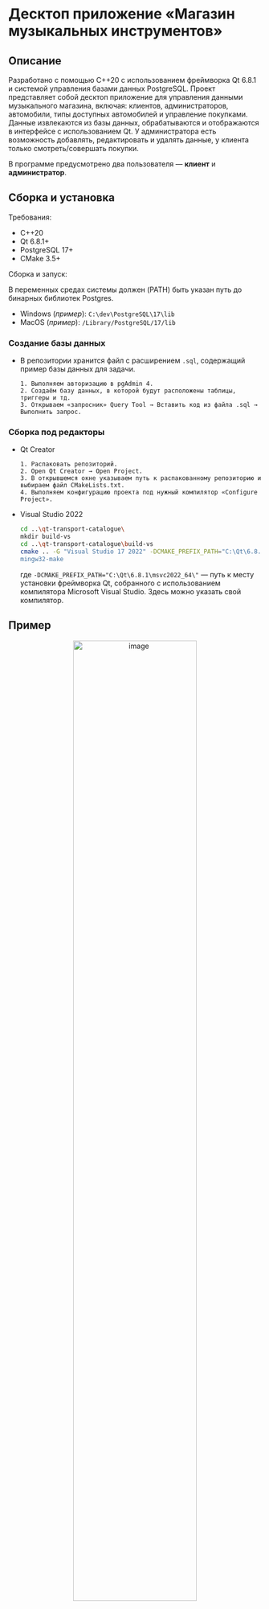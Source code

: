 # Десктоп приложение «Магазин музыкальных инструментов»

## Описание
Разработано с помощью C++20 с использованием фреймворка Qt 6.8.1 и системой управления базами данных PostgreSQL. Проект представляет собой десктоп приложение для управления данными музыкального магазина, включая: клиентов, администраторов, автомобили, типы доступных автомобилей и управление покупками. Данные извлекаются из базы данных, обрабатываются и отображаются в интерфейсе с использованием Qt. У администратора есть возможность добавлять, редактировать и удалять данные, у клиента только смотреть/совершать покупки.

В программе предусмотрено два пользователя — **клиент** и **администратор**.

## Сборка и установка
Требования:
- C++20
- Qt 6.8.1+
- PostgreSQL 17+
- CMake 3.5+

Сборка и запуск:

В переменных средах системы должен (PATH) быть указан путь до бинарных библиотек Postgres.
* Windows (_пример_): `C:\dev\PostgreSQL\17\lib`
* MacOS (_пример_): `/Library/PostgreSQL/17/lib`

### Создание базы данных
* В репозитории хранится файл c расширением `.sql`, содержащий пример базы данных для задачи.

  ```
  1. Выполняем авторизацию в pgAdmin 4.
  2. Создаём базу данных, в которой будут расположены таблицы, триггеры и тд.
  3. Открываем «запросник» Query Tool → Вставить код из файла .sql → Выполнить запрос.
  ```

### Сборка под редакторы

* Qt Creator
  ```
  1. Распаковать репозиторий.
  2. Open Qt Creator → Open Project.
  3. В открывшемся окне указываем путь к распакованному репозиторию и выбираем файл CMakeLists.txt.
  4. Выполняем конфигурацию проекта под нужный компилятор «Configure Project».
  ```

* Visual Studio 2022
  ```sh
  cd ..\qt-transport-catalogue\
  mkdir build-vs
  cd ..\qt-transport-catalogue\build-vs
  cmake .. -G "Visual Studio 17 2022" -DCMAKE_PREFIX_PATH="C:\Qt\6.8.1\msvc2022_64\"
  mingw32-make
  ```
  где `-DCMAKE_PREFIX_PATH="C:\Qt\6.8.1\msvc2022_64\"` — путь к месту установки фреймворка Qt, собранного с использованием компилятора Microsoft Visual Studio. Здесь можно указать свой компилятор.

## Пример  
<div align="center">
  <img src="https://github.com/user-attachments/assets/5aa42531-b2d1-4f4d-9f79-ba6c5f3bdb0f" alt="image" width = "70%">
  <p>Рис. 1 — Главный экран.</p>
</div> 

## Авторизация
В программе предусмотрено два пользователя — **клиент** и **администратор**.  

<div align="center">
  <img src="https://github.com/user-attachments/assets/536e6af2-cb38-40f6-b976-99d67e1969cf" alt="image" width = "70%">
  <p>Рис. 2 — Окно авторизации.</p>
</div> 

<details>
<summary>Авторизация как администратор</summary>
  
  Требуется таблица admins.
  1. Открыть pgAdmin 4
  2. Открыть Query Tool для базы данных
  3. Выполнить SQL-запрос:
  ```sql
  SELECT * FROM admins;
  ```
  4. Скопировать любой email и вставить в поле Login
  5. Скопировать пароль выбранного почтового адреса и вставить в поле Password

</details>

<details>
<summary>Авторизация как клиент</summary>

  Требуется таблица clients.
  1. Открыть pgAdmin 4
  2. Открыть Query Tool для базы данных
  3. Выполнить SQL-запрос:
  ```sql
  SELECT * FROM clients;
  ```
  5. Скопировать любой email и вставить в поле Login
  6. Скопировать пароль выбранного почтового адреса и вставить в поле Password

</details>

## Возможности клиента
После авторизации справа появляется плавающее меню. Доступно 4 кнопки — _главная, поиск, корзина и профиль_. 

### Главна страница
Сюда пользователь попадает после нажатия на самую верхнюю кнопку в плавающем меню (три точки). В боковом меню доступны категории товаров. Если нажать «Смотреть всё», на экране будут отображаться все доступные товары в магазине (пример см. ниже).
<div align="center">
  <img src="https://github.com/user-attachments/assets/15835cfc-ff7f-4dc2-b57a-21f4242b868d" alt="GIF Image" width="50%">
  <p>Рис. 3 — Главная страница после авторизации как пользователь.</p>
</div>  

Добавление/Удаление в корзину происходит с помощью кнопок на карточке товара в правом верхнем углу. 
<div align="center">
  <img src="https://github.com/user-attachments/assets/05810f37-b5e9-42e3-9d3f-95a607eb8d8a" alt="GIF Image" width="50%">
  <p>Рис. 4 — Товар не добавлен в корзину.</p>
</div> 
<div align="center">
  <img src="https://github.com/user-attachments/assets/3be35b1a-7f4f-41c7-b937-af1f0d9f935f" alt="GIF Image" width="50%">
  <p>Рис. 5 — Товар добавлен в корзину.</p>
</div>   

### Поиск
После нажатия на кнопку поиска, выходит окно с полем для ввода. 
<div align="center">
  <img src="https://github.com/user-attachments/assets/7c89fc61-e8c1-4201-9d9c-0ff8372b2638" alt="GIF Image">
  <p>Рис. 6 — Ожидание поискового запроса.</p>
</div> 

Из базы данных происходит загрузка всех инструментов в локальный кэш — класс Instruments, а именно `std::unordered_map<QString, InstrumentInfo, InstrumentsHasher>`, где `QString` — название инструмента, `InstrumentInfo` — структура, хранит полную информацию об инструменте, `InstrumentsHashed` — хэшер для хэш-таблицы. В `unordered_map` хранятся только структуры самих инструментов. Так как это неупорядоченный словарь, то при каждом нажатии на «Смотреть всё» карточки будут каждый раз в разном порядке. 

Сами карточки кэшируются в классе MainWindow, в контейнере `std::unordered_map<QString, QWidget*> instruments_cards_;`, где `QString` — название инструмента, `QWidget*` указатель на полностью собранную карточку этого инструмента.
  
Данные кэшируются для быстрой отрисовки на нужной странице и выполнение быстрого поиска и последующее отображение результатов на экране. Если отказаться от кэширования и выполнять запросы напрямую в базу данных для отрисовки каждой карточки, будет утрачена скорость работы программы и придётся ждать достаточное время даже при переключении на любую вкладку. 

После выполнения поиска (кнопка «ОК») выполняется ранжирование наиболее релевантных запросов в кэше с помощью алгоритма TF-IDF: он оценивает важность слова в документе относительно всего корпуса текстов, основываясь на частоте термина в документе и его редкости в общем наборе документов. 
<div align="center">
  <img src="https://github.com/user-attachments/assets/9dce4383-021a-4c45-aa06-518399775e51" alt="GIF Image">
  <p>Рис. 7 — Уведомление о результатах поиска.</p>
</div> 

Отображение результатов поиска.
<div align="center">
  <img src="https://github.com/user-attachments/assets/8378f18a-ebff-4369-8392-98488fb225e4" alt="GIF Image" width = "70%">
  <p>Рис. 8 — Вывод результатов поиска.</p>
</div> 

### Корзина
В корзину добавляются все карточки товаров, которые были отмечены закладкой в правом верхнем углу.

На самой странице корзины:
* сверху отображается общая сумма корзины,
* `2 шт.` — количество предметов, добавленных в корзину,
* самая верхняя кнопка очищает содержимое корзины,
* самая нижняя кнопка выполняет оплату.

<div align="center">
  <img src="https://github.com/user-attachments/assets/317d15b8-0966-4068-be3e-a5a4e6fc2923" alt="Image" width="70%">
  <p>Рис. 9 — Страница корзины.</p>
</div>  

Выполняется запрос `INSERT`в базу данных:
```sql
INSERT INTO public.purchases(id, client_id, instrument_id) VALUES (%1, %2, %3);
```

где `%1` — порядковый номер новой записи в таблице `purchases` (он подбирается автоматически), `%2` — id клиента (ссылка на столбец id из таблицы clients), `%3` — id купленного инструмента (ссылка на столбец id из таблицы instruments).

Купленный инструмент отображается в таблице `purchases` и отображается в профиле.
<div align="center">
  <img src="https://github.com/user-attachments/assets/6a3e564c-c907-4331-9973-a8e65fa5658a" alt="Image" width="40%">
  <p>Рис. 8 — Подтверждение операции.</p>
</div> 
  
### Профиль
Здесь отображается виджет, который можно прокручивать вверх-вниз, который содержит в себе карточки купленных товаров клиентом. Сверху присутствует кнопка «**>**» отвечающая за выход из профиля. 
<div align="center">
  <img src="https://github.com/user-attachments/assets/9349e67d-05a9-402c-92bf-91156e61b15a" alt="Image" width="70%">
  <p>Рис. 9 — Страница профиля.</p>
</div> 
  
## Возможности администратора
По умолчанию эта страница будет пустой до тех пор, пока не будет выбрана таблица для редактирования. Чтобы это сделать, необходимо нажать на выпадающий список в верхней части экрана. Это виджет, в который динамически добавятся все таблицы из базы данных. 
<div align="center">
  <img src="https://github.com/user-attachments/assets/1e78de30-5cbb-4211-b5ac-7eea98c30982" alt="image" width="50%">
  <p>Рис. 10 — Страница по умолчанию для администратора.</p>
</div>

После выбора таблицы её данные отображаются на экране.
<div align="center">
  <img src="https://github.com/user-attachments/assets/bb6c4217-072d-4475-a570-e82f7a09605a" alt="image" width="50%">
  <p>Рис. 11 — Выгрузка данных из таблицы.</p>
</div>

Если плавающее меню администратора перекрывает часть данных, есть возможность его перетаскивать в пределах экрана. Логику реализует сигнал `bool Table::eventFilter(QObject* obj, QEvent* event)`.
<div align="center">
  <img src="https://github.com/user-attachments/assets/4a039503-255c-492b-be0c-be83d37ccd1a" alt="image" width="50%">
  <p>Рис. 12 — Динамическое изменение позиции плавающего меню.</p>
</div>

### Добавление записи
После нажатия на «Добавить», происходит вызов функции `void Table::AddRecord();`, которая в себе создаёт экземпляр класса EditDialog, в котором строится диалоговое окно `EditDialog dialog(newRecord, this);`, где `newRecord` — передача конкретной записи из базы данных в виде QSqlRecord. Эта запись используется для отображения столбцов таблицы.

Здесь нельзя задать значение поля id. Потому что это «счётчик» записей в таблице, который будет сам автоматически увеличиваться по мере поступления новых записей.
<div align="center">
  <img src="https://github.com/user-attachments/assets/99fa8964-ae2c-4afa-b854-ef86a75a7506" alt="image">
  <p>Рис. 13 — Окно для добавления.</p>
</div>

## Удаление записи
Производится ввод ID записи в таблице. Она будет удалена.

В некоторых таблицах, например, ID начинается необязательно с 1. Итерироваться в этом окне мы можем от самого минимального ID до самого максимального. Чтобы не выходить за пределы.
<div align="center">
  <img src="https://github.com/user-attachments/assets/ea9cfb6a-0ab8-4f15-a25f-dcd3543fb627" alt="image">
  <p>Рис. 14 — Окно ввода ID записи (автоинкрементируемого столбца) в текущей таблице.</p>
</div>

После указания ID удаляемой записи выходит окно подтверждения удаления, где строится таблица с удаляемой строкой (чтобы быть уверенным, что удаляется именно то, что мы задумали).
<div align="center">
  <img src="https://github.com/user-attachments/assets/ca9aa27c-eaf9-4f1a-bfbe-325f200deb52" alt="image">
  <p>Рис. 15 — Вывод удаляемой строки.</p>
</div>

После подтверждения происходит удаление из основной таблицы, **а записи, которые ссылались на первичный ключ этой строки, каскадно удаляются**.
<div align="center">
  <img src="https://github.com/user-attachments/assets/6a2f0e82-9ee6-45f0-84bb-a17c302c5835" alt="image">
  <p>Рис. 16 — Окно подтверждения удаления.</p>
</div>

## Редактирование записи
Для редактирования указывается всегда номер строки в таблицы, а не ID записи. 
<div align="center">
  <img src="https://github.com/user-attachments/assets/0bd0d248-54ce-4bb0-b2e4-b166a7e5fbe3" alt="image">
  <p>Рис. 17 — Окно поиска записи в таблице.</p>
</div>

Здесь редактирование порядкового номера записи (id) также недоступно.
<div align="center">
  <img src="https://github.com/user-attachments/assets/04cba3de-bf20-44a3-8ab7-13dac0666ff6" alt="image">
  <p>Рис. 18 — Окно редактирования записи.</p>
</div>

## ER-диаграмма базы данных
<div align="center">
  <img src="https://github.com/user-attachments/assets/0d8d221d-a6ec-4910-a8a6-bd1f7ef6f63c" alt="image">
  <p>Рис. 19 — ER-диаграмма.</p>
</div>  
